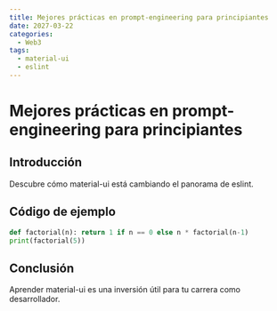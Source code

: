 ```yaml
---
title: Mejores prácticas en prompt-engineering para principiantes
date: 2027-03-22
categories:
  - Web3
tags:
  - material-ui
  - eslint
---
```


# Mejores prácticas en prompt-engineering para principiantes

## Introducción

Descubre cómo material-ui está cambiando el panorama de eslint.

## Código de ejemplo

```python
def factorial(n): return 1 if n == 0 else n * factorial(n-1)
print(factorial(5))
```

## Conclusión

Aprender material-ui es una inversión útil para tu carrera como desarrollador.
